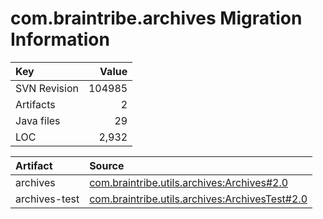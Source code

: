 # com.braintribe.archives Migration Information

| Key | Value |
| :------------- | ----: |
| SVN Revision   | 104985  | 
| Artifacts   | 2  | 
| Java files | 29 | 
| LOC | 2,932 | 



| Artifact      | Source | 
| :------------- | :----- |
| archives | [com.braintribe.utils.archives:Archives#2.0](https://svn.braintribe.com/repo/master/Development/artifacts/com/braintribe/utils/archives/Archives/2.0) |
| archives-test | [com.braintribe.utils.archives:ArchivesTest#2.0](https://svn.braintribe.com/repo/master/Development/artifacts/com/braintribe/utils/archives/ArchivesTest/2.0) |
